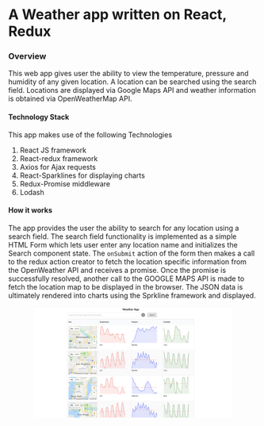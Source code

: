 # A Weather app written on React, Redux



### Overview

This web app gives user the ability to view the temperature, pressure and humidity of any given location. A location can be searched using the search field. Locations are displayed via Google Maps API and weather information is obtained via OpenWeatherMap API.

#### Technology Stack
This app makes use of the following Technologies

1. React JS framework
2. React-redux framework
3. Axios for Ajax requests
4. React-Sparklines for displaying charts
5. Redux-Promise middleware
6. Lodash

#### How it works
The app provides the user the ability to search for any location using a search field. The search field functionality is implemented as a simple HTML Form which lets user enter any location name and initializes the Search component state. The `onSubmit` action of the form then makes a call to the redux action creator to fetch the location specific information from the OpenWeather API and receives a promise. Once the promise is successfully resolved, another call to the GOOGLE MAPS API is made to fetch the location map to be displayed in the browser. The JSON data is ultimately rendered into charts using the Sprkline framework and displayed.

<div align="center">
    <img src="/resources/screenshot.png" width="400px"</img>
</div>
